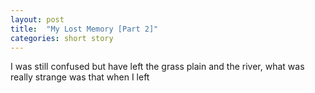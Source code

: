 ```yaml
---
layout: post
title:  "My Lost Memory [Part 2]"
categories: short story
---
```

I was still confused but have left the grass plain and the river, what was really strange was that when I left
